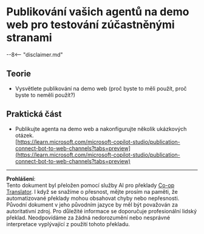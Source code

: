 <!--
CO_OP_TRANSLATOR_METADATA:
{
  "original_hash": "774cce7f425b6d530eedee647cfdbbee",
  "translation_date": "2025-10-20T17:53:46+00:00",
  "source_file": "docs/operative-preview/12-demo-website/README.md",
  "language_code": "cs"
}
-->
# Publikování vašich agentů na demo web pro testování zúčastněnými stranami

--8<-- "disclaimer.md"

## Teorie

- Vysvětlete publikování na demo web (proč byste to měli použít, proč byste to neměli použít?)

## Praktická část

- Publikujte agenta na demo web a nakonfigurujte několik ukázkových otázek.  
[https://learn.microsoft.com/microsoft-copilot-studio/publication-connect-bot-to-web-channels?tabs=preview](https://learn.microsoft.com/microsoft-copilot-studio/publication-connect-bot-to-web-channels?tabs=preview)

---

**Prohlášení**:  
Tento dokument byl přeložen pomocí služby AI pro překlady [Co-op Translator](https://github.com/Azure/co-op-translator). I když se snažíme o přesnost, mějte prosím na paměti, že automatizované překlady mohou obsahovat chyby nebo nepřesnosti. Původní dokument v jeho původním jazyce by měl být považován za autoritativní zdroj. Pro důležité informace se doporučuje profesionální lidský překlad. Neodpovídáme za žádná nedorozumění nebo nesprávné interpretace vyplývající z použití tohoto překladu.